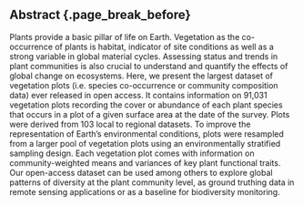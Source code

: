 ## Abstract {.page_break_before}


Plants provide a basic pillar of life on Earth. Vegetation as the co-occurrence of plants is habitat, indicator of site conditions as well as a strong variable in global material cycles.
Assessing status and trends in plant communities is also crucial to understand and quantify the effects of global change on ecosystems.
Here, we present the largest dataset of vegetation plots (i.e. species co-occurrence or community composition data) ever released in open access.
It contains information on 91,031 vegetation plots recording the cover or abundance of each plant species that occurs in a plot of a given surface area at the date of the survey.
Plots were derived from 103 local to regional datasets. To improve the representation of Earth’s environmental conditions, plots were resampled from a larger pool of vegetation plots using an environmentally stratified sampling design.
Each vegetation plot comes with information on community-weighted means and variances of key plant functional traits.
Our open-access dataset can be used among others to explore global patterns of diversity at the plant community level, 
as ground truthing data in remote sensing applications or as a baseline for biodiversity monitoring. 
